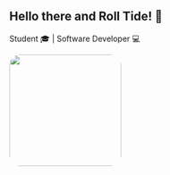 ## Hello there and Roll Tide! 🐘

Student 🎓 | Software Developer 💻

<img src="https://upload.wikimedia.org/wikipedia/commons/thumb/1/12/Alabama_Athletics_logo.svg/2133px-Alabama_Athletics_logo.svg.png" width="200" style="border-radius:20px;">
